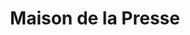 ---
title: "Maison de la Presse"
url: /la-penne-sur-huveaune/maison-de-la-presse/
shop: Zeitungen
---